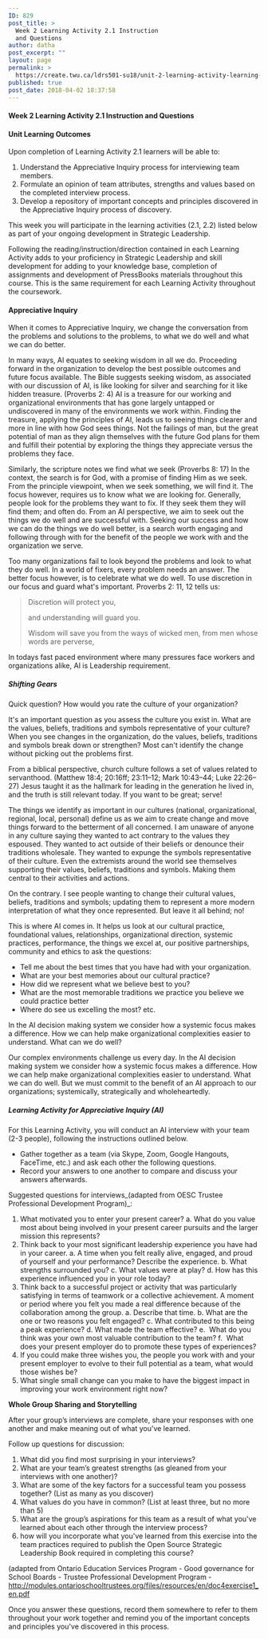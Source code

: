 ```yaml
---
ID: 829
post_title: >
  Week 2 Learning Activity 2.1 Instruction
  and Questions
author: datha
post_excerpt: ""
layout: page
permalink: >
  https://create.twu.ca/ldrs501-su18/unit-2-learning-activity-learning-notes/
published: true
post_date: 2018-04-02 18:37:58
---
```

<h4>Week 2 Learning Activity 2.1 Instruction and Questions</h4>

<h4>Unit Learning Outcomes</h4>

Upon completion of Learning Activity 2.1 learners will be able to:

<ol>
    <li>Understand the Appreciative Inquiry process for interviewing team members.</li>
    <li>Formulate an opinion of team attributes, strengths and values based on the completed interview process.</li>
    <li>Develop a repository of important concepts and principles discovered in the Appreciative Inquiry process of discovery.</li>
</ol>

This week you will participate in the learning activities (2.1, 2.2) listed below as part of your ongoing development in Strategic Leadership.

Following the reading/instruction/direction contained in each Learning Activity adds to your proficiency in Strategic Leadership and skill development for adding to your knowledge base, completion of assignments and development of PressBooks materials throughout this course. This is the same requirement for each Learning Activity throughout the coursework.

<h4>Appreciative Inquiry</h4>

When it comes to Appreciative Inquiry, we change the conversation from the problems and solutions to the problems, to what we do well and what we can do better.

In many ways, AI equates to seeking wisdom in all we do. Proceeding forward in the organization to develop the best possible outcomes and future focus available. The Bible suggests seeking wisdom, as associated with our discussion of AI, is like looking for silver and searching for it like hidden treasure. (Proverbs 2: 4) AI is a treasure for our working and organizational environments that has gone largely untapped or undiscovered in many of the environments we work within. Finding the treasure, applying the principles of AI, leads us to seeing things clearer and more in line with how God sees things. Not the failings of man, but the great potential of man as they align themselves with the future God plans for them and fulfill their potential by exploring the things they appreciate versus the problems they face.

Similarly, the scripture notes we find what we seek (Proverbs 8: 17) In the context, the search is for God, with a promise of finding Him as we seek. From the principle viewpoint, when we seek something, we will find it. The focus however, requires us to know what we are looking for. Generally, people look for the problems they want to fix. If they seek them they will find them; and often do. From an AI perspective, we aim to seek out the things we do well and are successful with. Seeking our success and how we can do the things we do well better, is a search worth engaging and following through with for the benefit of the people we work with and the organization we serve.

Too many organizations fail to look beyond the problems and look to what they do well. In a world of fixers, every problem needs an answer. The better focus however, is to celebrate what we do well. To use discretion in our focus and guard what's important. Proverbs 2: 11, 12 tells us:

<blockquote>
  Discretion will protect you,
  
  and understanding will guard you.
  
  Wisdom will save you from the ways of wicked men, from men whose words are perverse,
</blockquote>

In todays fast paced environment where many pressures face workers and organizations alike, AI is Leadership requirement.

<h5>Shifting Gears</h5>

Quick question? How would you rate the culture of your organization?

It's an important question as you assess the culture you exist in. What are the values, beliefs, traditions and symbols representative of your culture? When you see changes in the organization, do the values, beliefs, traditions and symbols break down or strengthen? Most can't identify the change without picking out the problems first.

From a biblical perspective, church culture follows a set of values related to servanthood. (Matthew 18:4; 20:16ff; 23:11–12; Mark 10:43–44; Luke 22:26–27) Jesus taught it as the hallmark for leading in the generation he lived in, and the truth is still relevant today. If you want to be great; serve!

The things we identify as important in our cultures (national, organizational, regional, local, personal) define us as we aim to create change and move things forward to the betterment of all concerned. I am unaware of anyone in any culture saying they wanted to act contrary to the values they espoused. They wanted to act outside of their beliefs or denounce their traditions wholesale. They wanted to expunge the symbols representative of their culture. Even the extremists around the world see themselves supporting their values, beliefs, traditions and symbols. Making them central to their activities and actions.

On the contrary. I see people wanting to change their cultural values, beliefs, traditions and symbols; updating them to represent a more modern interpretation of what they once represented. But leave it all behind; no!

This is where AI comes in. It helps us look at our cultural practice, foundational values, relationships, organizational direction, systemic practices, performance, the things we excel at, our positive partnerships, community and ethics to ask the questions:

<ul>
<li>Tell me about the best times that you have had with your organization.</li>
<li>What are your best memories about our cultural practice?</li>
<li>How did we represent what we believe best to you?</li>
<li>What are the most memorable traditions we practice you believe we could practice better</li>
<li>Where do see us excelling the most? etc.</li>
</ul>

In the AI decision making system we consider how a systemic focus makes a difference. How we can help make organizational complexities easier to understand. What can we do well?

Our complex environments challenge us every day. In the AI decision making system we consider how a systemic focus makes a difference. How we can help make organizational complexities easier to understand. What we can do well. But we must commit to the benefit of an AI approach to our organizations; systemically, strategically and wholeheartedly.

<h5>Learning Activity for Appreciative Inquiry (AI)</h5>

For this Learning Activity, you will conduct an AI interview with your team (2-3 people), following the instructions outlined below.

<ul>
<li>Gather together as a team (via Skype, Zoom, Google Hangouts, FaceTime, etc.) and ask each other the following questions.</li>
<li>Record your answers to one another to compare and discuss your answers afterwards.</li>
</ul>

Suggested questions for interviews_(adapted from OESC Trustee Professional Development Program)_:

<ol>
<li>What motivated you to enter your present career?
a. What do you value most about being involved in your present career pursuits and the larger mission this represents?</li>
<li>Think back to your most significant leadership experience you have had in your career.
a. A time when you felt really alive, engaged, and proud of yourself and your performance? Describe the experience.
b. What strengths surrounded you?
c. What values were at play?
d. How has this experience influenced you in your role today?</li>
<li>Think back to a successful project or activity that was particularly satisfying in terms of teamwork or a collective achievement. A moment or period where you felt you made a real difference because of the collaboration among the group.
a. Describe that time.
b. What are the one or two reasons you felt engaged?
c. What contributed to this being a peak experience?
d. What made the team effective?
e.  What do you think was your own most valuable contribution to the team?
f.  What does your present employer do to promote these types of experiences?</li>
<li>If you could make three wishes you, the people you work with and your present employer to evolve to their full potential as a team, what would those wishes be?</li>
<li>What single small change can you make to have the biggest impact in improving your work environment right now?</li>
</ol>

<strong>Whole Group Sharing and Storytelling</strong>

After your group’s interviews are complete, share your responses with one another and make meaning out of what you've learned.

Follow up questions for discussion:

<ol>
<li>What did you find most surprising in your interviews?</li>
<li>What are your team’s greatest strengths (as gleaned from your interviews with one another)?</li>
<li>What are some of the key factors for a successful team you possess together? (List as many as you discover)</li>
<li>What values do you have in common? (List at least three, but no more than 5)</li>
<li>What are the group’s aspirations for this team as a result of what you've learned about each other through the interview process?</li>
<li>how will you incorporate what you've learned from this exercise into the team practices required to publish the Open Source Strategic Leadership Book required in completing this course?</li>
</ol>

(adapted from Ontario Education Services Program - Good governance for School Boards - Trustee Professional Development Program -<a href="https://www.gitbook.com/book/twonline/ldrs501/edit#">http://modules.ontarioschooltrustees.org/files/resources/en/doc4exercise1_en.pdf</a>

Once you answer these questions, record them somewhere to refer to them throughout your work together and remind you of the important concepts and principles you've discovered in this process.